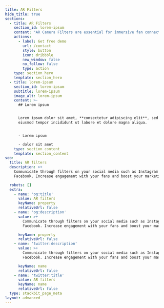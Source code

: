 ```yaml
---
title: AR Filters
hide_title: true
sections:
  - title: AR Filters
    section_id: lorem-ipsum
    content: "AR Camera Filters are essential for immersive fan connection and engagement. The rise of Augmented Reality (AR) has brought incredible opportunities that literally allows fans to become your organic branded ambassadors.\n\n## Let’s create a filter together!\n\nWe offer a simple and efficient process that works with any type of business or agency partner regardless of size or specialities. See just how easy it can be for your business to get AR creatives made each & every day.\n\nWe create engaging Snapchat, Instagram and Facebook Filters for brands and individuals. Branded\_ Snapchat, Instagram and Facebook AR Filters benefits are following:\_\_\n\n*   Increase engagement\_ \_\n\n*   Acquire new users\n\n*   Get higher reach\n\n*   Support campaign\n\n*   Be innovative\n"
    actions:
      - label: Get free demo
        url: /contact
        style: button
        icon: dribbble
        new_window: false
        no_follow: false
        type: action
    type: section_hero
    template: section_hero
  - title: lorem-ipsum
    section_id: lorem-ipsum
    subtitle: lorem-ipsum
    image_alt: lorem-ipsum
    content: >-
      ## Lorem ipsum


      Lorem ipsum dolor sit amet, **consectetur adipiscing elit**, sed do
      eiusmod tempor incididunt ut labore et dolore magna aliqua.


      - Lorem ipsum

      - dolor sit amet
    type: section_content
    template: section_content
seo:
  title: AR filters
  description: >+
    Communicate through filters on your social media such as Instagram or
    Facebook. Increase engagement with your fans and boost your marketing!

  robots: []
  extra:
    - name: 'og:title'
      value: AR filters
      keyName: property
      relativeUrl: false
    - name: 'og:description'
      value: >+
        Communicate through filters on your social media such as Instagram or
        Facebook. Increase engagement with your fans and boost your marketing!

      keyName: property
      relativeUrl: false
    - name: 'twitter:description'
      value: >+
        Communicate through filters on your social media such as Instagram or
        Facebook. Increase engagement with your fans and boost your marketing!

      keyName: name
      relativeUrl: false
    - name: 'twitter:title'
      value: AR filters
      keyName: name
      relativeUrl: false
  type: stackbit_page_meta
layout: advanced
---
```

